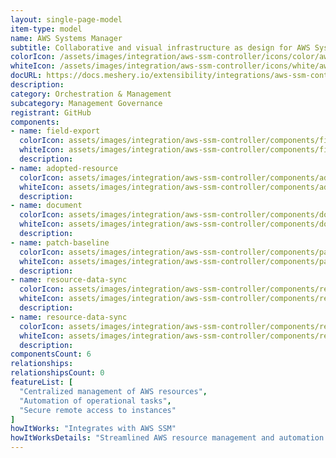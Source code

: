 ```yaml
---
layout: single-page-model
item-type: model
name: AWS Systems Manager
subtitle: Collaborative and visual infrastructure as design for AWS Systems Manager
colorIcon: /assets/images/integration/aws-ssm-controller/icons/color/aws-ssm-controller-color.svg
whiteIcon: /assets/images/integration/aws-ssm-controller/icons/white/aws-ssm-controller-white.svg
docURL: https://docs.meshery.io/extensibility/integrations/aws-ssm-controller
description: 
category: Orchestration & Management
subcategory: Management Governance
registrant: GitHub
components: 
- name: field-export
  colorIcon: assets/images/integration/aws-ssm-controller/components/field-export/icons/color/field-export-color.svg
  whiteIcon: assets/images/integration/aws-ssm-controller/components/field-export/icons/white/field-export-white.svg
  description: 
- name: adopted-resource
  colorIcon: assets/images/integration/aws-ssm-controller/components/adopted-resource/icons/color/adopted-resource-color.svg
  whiteIcon: assets/images/integration/aws-ssm-controller/components/adopted-resource/icons/white/adopted-resource-white.svg
  description: 
- name: document
  colorIcon: assets/images/integration/aws-ssm-controller/components/document/icons/color/document-color.svg
  whiteIcon: assets/images/integration/aws-ssm-controller/components/document/icons/white/document-white.svg
  description: 
- name: patch-baseline
  colorIcon: assets/images/integration/aws-ssm-controller/components/patch-baseline/icons/color/patch-baseline-color.svg
  whiteIcon: assets/images/integration/aws-ssm-controller/components/patch-baseline/icons/white/patch-baseline-white.svg
  description: 
- name: resource-data-sync
  colorIcon: assets/images/integration/aws-ssm-controller/components/resource-data-sync/icons/color/resource-data-sync-color.svg
  whiteIcon: assets/images/integration/aws-ssm-controller/components/resource-data-sync/icons/white/resource-data-sync-white.svg
  description: 
- name: resource-data-sync
  colorIcon: assets/images/integration/aws-ssm-controller/components/resource-data-sync/icons/color/resource-data-sync-color.svg
  whiteIcon: assets/images/integration/aws-ssm-controller/components/resource-data-sync/icons/white/resource-data-sync-white.svg
  description: 
componentsCount: 6
relationships: 
relationshipsCount: 0
featureList: [
  "Centralized management of AWS resources",
  "Automation of operational tasks",
  "Secure remote access to instances"
]
howItWorks: "Integrates with AWS SSM"
howItWorksDetails: "Streamlined AWS resource management and automation within Kubernetes"
---
```

